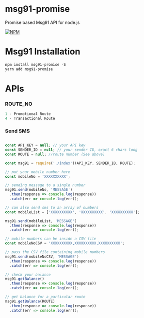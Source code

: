 # msg91-promise
Promise based Msg91 API for node.js

[![NPM](https://nodei.co/npm/msg91-promise.png)](https://nodei.co/npm/msg91-promise/)

# Msg91 Installation

```javascript 
npm install msg91-promise -S
yarn add msg91-promise
```

# APIs

### ROUTE_NO
```javascript
1 - Promotional Route
4 - Transactional Route
```


### Send SMS

```javascript

const API_KEY = null; // your API key
const SENDER_ID = null; // your sender ID, exact 6 chars long
const ROUTE = null; //route number (See above)

const msg91 = require('./index')(API_KEY, SENDER_ID, ROUTE);

// put your mobile number here
const mobileNo = 'XXXXXXXXXX';

// sending message to a single number
msg91.send(mobileNo, 'MESSAGE')
  .then(response => console.log(response))
  .catch(err => console.log(err));

// can also send sms to an array of numbers
const mobileList = ['XXXXXXXXXX', 'XXXXXXXXXX', 'XXXXXXXXXX'];

msg91.send(mobileList, 'MESSAGE')
  .then(response => console.log(response))
  .catch(err => console.log(err));

// mobile numbers can be inside a CSV file
const mobileNoCSV = 'XXXXXXXXXX,XXXXXXXXXX,XXXXXXXXXX';

// pass the CSV file containing mobile numbers
msg91.send(mobileNoCSV, 'MESSAGE')
  .then(response => console.log(response))
  .catch(err => console.log(err));

// check your balance
msg91.getBalance()
  .then(response => console.log(response))
  .catch(err => console.log(err));

// get balance for a particular route
msg91.getBalance(ROUTE)
  .then(response => console.log(response))
  .catch(err => console.log(err));

```
